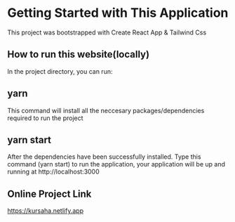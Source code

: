 # Getting Started with This Application

This project was bootstrapped with Create React App & Tailwind Css

## How to run this website(locally)

In the project directory, you can run:

## yarn

This command will install all the neccesary packages/dependencies required to run the project

## yarn start

After the dependencies have been successfully installed. Type this command (yarn start) to run the application, your application will be up and running at http://localhost:3000

## Online Project Link

https://kursaha.netlify.app
